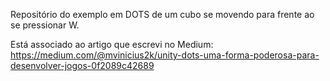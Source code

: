 Repositório do exemplo em DOTS de um cubo se movendo para frente ao se pressionar W. 

Está associado ao artigo que escrevi no Medium: https://medium.com/@mvinicius2k/unity-dots-uma-forma-poderosa-para-desenvolver-jogos-0f2089c42689
